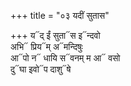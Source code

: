 +++
title = "०३ यदीं सुतास"

+++
य᳓द् ईं सुता᳓स इ᳓न्दवो  
अभि᳓ प्रिय᳓म् अ᳓मन्दिषुः  
आ᳓पो न᳓ धायि स᳓वनम् म आ᳓ वसो  
दु᳓घा इवो᳓प दाशु᳓षे